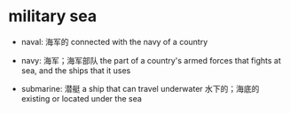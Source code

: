 # military sea

- naval: 海军的 connected with the navy of a country
- navy: 海军；海军部队 the part of a country's armed forces that fights at sea, and the ships that it uses

- submarine: 潜艇 a ship that can travel underwater 水下的；海底的 existing or located under the sea
